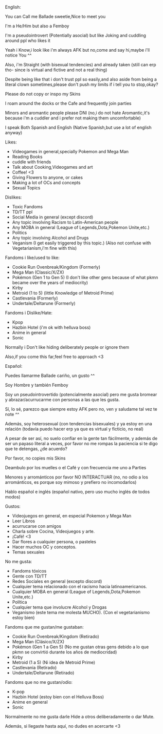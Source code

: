English:

You can Call me Ballade sweetie,Nice to meet you

I'm a He/Him but also a Femboy

I'm a pseudointrovert (Potentially asocial) but like Joking and cuddling around ppl who likes it

Yeah i Know,i look like i'm always AFK but no,come and say hi,maybe i'll notice You ^^

Also, i'm Straight (with bisexual tendencies) and already taken (still can erp tho- since is virtual and fictive and not a real thing)

Despite being like that i don't trust ppl so easily,and also aside from being a literal clown sometimes,please don't push my limits if i tell you to stop,okay? 

Please do not copy or inspo my Skins

I roam around the docks or the Cafe and frequently join parties

Minors and aromantic people please DNI (no,i do not hate Aromantic,it's because i'm a cuddler and i prefer not making them uncomfortable)

I speak Both Spanish and English (Native Spanish,but use a lot of english anyway) 

Likes:
- Videogames in general,specially Pokemon and Mega Man
- Reading Books
- cuddle with friends
- Talk about Cooking,Videogames and art
- Coffee! <3
- Giving Flowers to anyone, or cakes
- Making a lot of OCs and concepts
- Sexual Topics

Dislikes:
- Toxic Fandoms
- TD/TT ppl
- Social Media in general (except discord)
- Any topic involving Racism to Latin-American people
- Any MOBA in general (League of Legends,Dota,Pokemon Unite,etc.)
- Politics
- Any topic involving Alcohol and Drugs
- Veganism (I get easily triggered by this topic.) (Also not confuse with Vegetarianism,i'm fine with this)

Fandoms i like/used to like:
- Cookie Run Ovenbreak/Kingdom (Formerly)
- Mega Man (Classic/X/ZX)
- Pokémon (Gen 1 to Gen 5) (I don't like other gens because of what pkmn became over the years of mediocrity)
- Kirby
- Metroid (1 to 5) (little Knowledge of Metroid Prime)
- Castlevania (Formerly)
- Undertale/Deltarune (Formerly)

Fandoms i Dislike/Hate:
- Kpop
- Hazbin Hotel (i'm ok with helluva boss)
- Anime in general
- Sonic

Normally i Don't like hiding deliberately people or ignore them

Also,if you come this far,feel free to approach <3


Español:

Puedes llamarme Ballade cariño, un gusto ^^

Soy Hombre y también Femboy

Soy un pseudointrovertido (potencialmente asocial) pero me gusta bromear y abrazar/acurrucarme con personas a las que les gusta.

Sí, lo sé, parezco que siempre estoy AFK pero no, ven y saludame tal vez te note ^^

Además, soy heterosexual (con tendencias bisexuales) y ya estoy en una relación (todavía puedo hacer erp ya que es virtual y ficticio, no real)

A pesar de ser así, no suelo confíar en la gente tan fácilmente, y además de ser un payaso literal a veces, por favor no me rompas la paciencia si te digo que te detengas, ¿de acuerdo?

Por favor, no copies mis Skins

Deambulo por los muelles o el Café y con frecuencia me uno a Parties

Menores y arrománticos por favor NO INTERACTUAR (no, no odio a los arrománticos, es porque soy mimoso y prefiero no incomodarlos)

Hablo español e inglés (español nativo, pero uso mucho inglés de todos modos)

Gustos:
- Videojuegos en general, en especial Pokemon y Mega Man
- Leer Libros
- acurrucarse con amigos
- Charla sobre Cocina, Videojuegos y arte.
- ¡Café! <3
- Dar flores a cualquier persona, o pasteles
- Hacer muchos OC y conceptos.
- Temas sexuales

No me gusta:
- Fandoms tóxicos
- Gente con TD/TT
- Redes Sociales en general (excepto discord)
- Cualquier tema relacionado con el racismo hacia latinoamericanos.
- Cualquier MOBA en general (League of Legends,Dota,Pokemon Unite,etc.)
- Política
- Cualquier tema que involucre Alcohol y Drogas
- Veganismo (este tema me molesta MUCHO). (Con el vegetarianismo estoy bien)

Fandoms que me gustan/me gustaban:
- Cookie Run Ovenbreak/Kingdom (Retirado)
- Mega Man (Clásico/X/ZX)
- Pokémon (Gen 1 a Gen 5) (No me gustan otras gens debido a lo que pkmn se convirtió durante los años de mediocridad)
- Kirby
- Metroid (1 a 5) (Ni idea de Metroid Prime)
- Castlevania (Retirado)
- Undertale/Deltarune (Retirado)

Fandoms que no me gustan/odio:
- K-pop
- Hazbin Hotel (estoy bien con el Helluva Boss)
- Anime en general
- Sonic

Normalmente no me gusta darle Hide a otros deliberadamente o dar Mute.

Además, si llegaste hasta aquí, no dudes en acercarte <3
